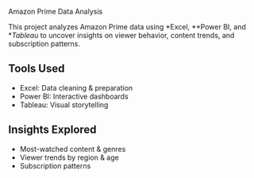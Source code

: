 Amazon Prime Data Analysis

This project analyzes Amazon Prime data using *Excel, **Power BI, and **Tableau* to uncover insights on viewer behavior, content trends, and subscription patterns.

## Tools Used
- Excel: Data cleaning & preparation  
- Power BI: Interactive dashboards  
- Tableau: Visual storytelling

## Insights Explored
- Most-watched content & genres  
- Viewer trends by region & age  
- Subscription patterns

